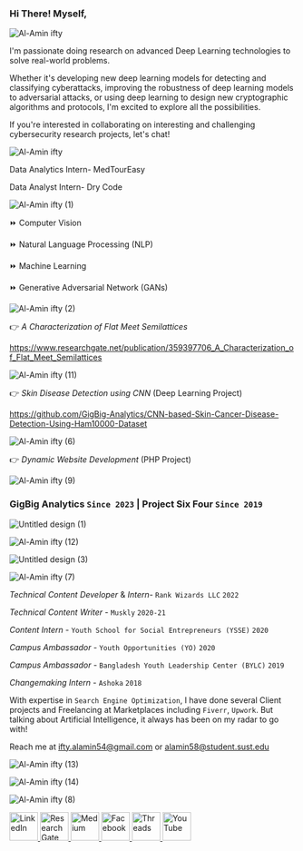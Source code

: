 <h3>Hi There! Myself, </h3> 

![Al-Amin ifty](https://github.com/ifty54/ifty54/assets/31790027/88b06667-8d3d-4a1b-a530-d439078bb712)

I'm passionate doing research on advanced Deep Learning technologies to solve real-world problems.

Whether it's developing new deep learning models for detecting and classifying cyberattacks, improving the robustness of deep learning models to adversarial attacks, or using deep learning to design new cryptographic algorithms and protocols, I'm excited to explore all the possibilities.

If you're interested in collaborating on interesting and challenging cybersecurity research projects, let's chat!

![Al-Amin ifty](https://github.com/ifty54/ifty54/assets/31790027/d2a243e8-922e-45bc-979f-bceefb91099c)

Data Analytics Intern- MedTourEasy

Data Analyst Intern- Dry Code

![Al-Amin ifty (1)](https://github.com/ifty54/ifty54/assets/31790027/a483ec55-a036-4374-9376-4a64a3a21593)

⏩ Computer Vision

⏩ Natural Language Processing (NLP)

⏩ Machine Learning

⏩ Generative Adversarial Network (GANs)


![Al-Amin ifty (2)](https://github.com/ifty54/ifty54/assets/31790027/6aa9e86b-dbe0-4b13-b429-e866e29a1940)

👉 _A Characterization of Flat Meet Semilattices_

https://www.researchgate.net/publication/359397706_A_Characterization_of_Flat_Meet_Semilattices 

![Al-Amin ifty (11)](https://github.com/ifty54/ifty54/assets/31790027/6d6d359b-1604-4134-9956-81c84c8565a8)

👉 _Skin Disease Detection using CNN_ (Deep Learning Project) 

https://github.com/GigBig-Analytics/CNN-based-Skin-Cancer-Disease-Detection-Using-Ham10000-Dataset

![Al-Amin ifty (6)](https://github.com/ifty54/ifty54/assets/31790027/f5445173-e867-4ce2-9bc6-024445db1713)

👉 _Dynamic Website Development_ (PHP Project)

![Al-Amin ifty (9)](https://github.com/ifty54/ifty54/assets/31790027/7a024f1f-e2a9-4696-b3d2-b9bf0604ad42)

### GigBig Analytics `Since 2023` | Project Six Four `Since 2019`

![Untitled design (1)](https://github.com/ifty54/ifty54/assets/31790027/c8642eed-bedc-4f0d-bf13-a1ea1e1f4f56)

![Al-Amin ifty (12)](https://github.com/ifty54/ifty54/assets/31790027/4f397d8d-5195-430a-ab80-252588627d24)

![Untitled design (3)](https://github.com/ifty54/ifty54/assets/31790027/6018d730-db35-4f7f-b47f-7d45909b6e8e)

![Al-Amin ifty (7)](https://github.com/ifty54/ifty54/assets/31790027/5e2fabdd-10e8-4682-a994-a98580620a85)

*Technical Content Developer* & *Intern*- `Rank Wizards LLC` `2022`

*Technical Content Writer* - `Muskly` `2020-21`

*Content Intern* - `Youth School for Social Entrepreneurs (YSSE)` `2020`

*Campus Ambassador* - `Youth Opportunities (YO)` `2020`

*Campus Ambassador* - `Bangladesh Youth Leadership Center (BYLC)` `2019`

*Changemaking Intern* - `Ashoka` `2018`

With expertise in `Search Engine Optimization`, I have done several Client projects and Freelancing at Marketplaces including `Fiverr`, `Upwork`. But talking about Artificial Intelligence, it always has been on my radar to go with!

Reach me at ifty.alamin54@gmail.com or alamin58@student.sust.edu

![Al-Amin ifty (13)](https://github.com/ifty54/ifty54/assets/31790027/4a395c51-9ae3-4aae-b212-b532e147db81)

![Al-Amin ifty (14)](https://github.com/ifty54/ifty54/assets/31790027/8376533c-4326-4f15-ad6c-b15edc646e61)

![Al-Amin ifty (8)](https://github.com/ifty54/ifty54/assets/31790027/bdc0fb03-e94e-4e59-b85f-5d5c21bbea35)

<a href="https://www.linkedin.com/in/ifty54/">
  <img src="https://static-00.iconduck.com/assets.00/linkedin-icon-1024x1024-z5dvl47c.png" alt="LinkedIn" width="50" height="50">
</a>
<a href="https://www.researchgate.net/profile/Al-Amin-Ifty/">
  <img src="https://upload.wikimedia.org/wikipedia/commons/thumb/5/5e/ResearchGate_icon_SVG.svg/1200px-ResearchGate_icon_SVG.svg.png" alt="ResearchGate" width="50" height="50">
</a>
<a href="https://medium.com/@ifty54">
  <img src="https://cdn.icon-icons.com/icons2/3041/PNG/512/medium_logo_icon_189223.png" alt="Medium" width="50" height="50">
</a>
<a href="https://www.facebook.com/ifty.bd54">
  <img src="https://upload.wikimedia.org/wikipedia/en/thumb/0/04/Facebook_f_logo_%282021%29.svg/2048px-Facebook_f_logo_%282021%29.svg.png" alt="Facebook" width="50" height="50">
</a>
<a href="https://www.threads.net/@iift_ee">
  <img src="https://seeklogo.com/images/T/threads-by-instagram-logo-20008C5295-seeklogo.com.png?v=638243447960000000" alt="Threads" width="50" height="50">
</a>
<a href="https://www.youtube.com/channel/UCTjmyVg8VUgo7cUgzRHO9Kw">
  <img src="https://img.freepik.com/free-icon/youtube_318-183441.jpg" alt="YouTube" width="50" height="50">
</a>
